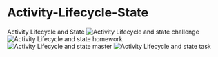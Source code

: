 # Activity-Lifecycle-State
 Activity Lifecycle and State 
![Activity Lifecycle and state challenge](https://user-images.githubusercontent.com/81919464/145684229-4c412fc6-11f9-496e-9374-ecb6e72aa057.gif)
![Activity Lifecycle and state homework](https://user-images.githubusercontent.com/81919464/145684232-27869283-a153-4dfd-877f-f30b5180342d.gif)
![Activity Lifecycle and state master](https://user-images.githubusercontent.com/81919464/145684233-43f15e48-e70e-47e8-816e-0cc826cd0ea8.gif)
![Activity Lifecycle and state task](https://user-images.githubusercontent.com/81919464/145684235-9bb5ace3-02e6-4127-9b1f-b84d79821702.gif)
